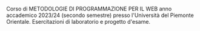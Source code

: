 Corso di METODOLOGIE DI PROGRAMMAZIONE PER IL WEB anno accademico 2023/24 (secondo semestre) presso l'Università del Piemonte Orientale. Esercitazioni di laboratorio e progetto d'esame.

